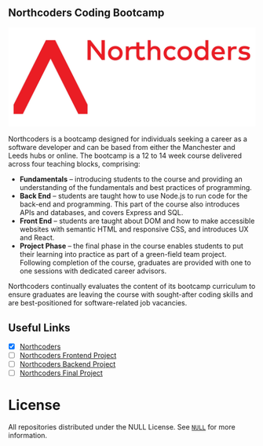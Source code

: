 ## Northcoders Coding Bootcamp

![](./assets/banner.jpg)

Northcoders is a bootcamp designed for individuals seeking a career as a software developer and can be based from either the Manchester and Leeds hubs or online. The bootcamp is a 12 to 14 week course delivered across four teaching blocks, comprising:

- **Fundamentals** – introducing students to the course and providing an understanding of the fundamentals and best practices of programming.
- **Back End** – students are taught how to use Node.js to run code for the back-end and programming. This part of the course also introduces APIs and databases, and covers Express and SQL.
- **Front End** – students are taught about DOM and how to make accessible websites with semantic HTML and responsive CSS, and introduces UX and React.
- **Project Phase** – the final phase in the course enables students to put their learning into practice as part of a green-field team project.
  Following completion of the course, graduates are provided with one to one sessions with dedicated career advisors.

Northcoders continually evaluates the content of its bootcamp curriculum to ensure graduates are leaving the course with sought-after coding skills and are best-positioned for software-related job vacancies.

## Useful Links

- [x] [Northcoders](https://northcoders.com/)
- [ ] [Northcoders Frontend Project]()
- [ ] [Northcoders Backend Project]()
- [ ] [Northcoders Final Project]()

# License

All repositories distributed under the NULL License. See [`NULL`]() for more information.
